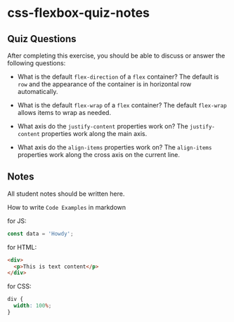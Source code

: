 # css-flexbox-quiz-notes

## Quiz Questions

After completing this exercise, you should be able to discuss or answer the following questions:

- What is the default `flex-direction` of a `flex` container?
  The default is `row` and the appearance of the container
  is in horizontal row automatically.

- What is the default `flex-wrap` of a `flex` container?
  The default `flex-wrap` allows items to wrap as needed.

- What axis do the `justify-content` properties work on?
  The `justify-content` properties work along the main axis.

- What axis do the `align-items` properties work on?
  The `align-items` properties work along the cross axis on the current line.

## Notes

All student notes should be written here.

How to write `Code Examples` in markdown

for JS:

```javascript
const data = 'Howdy';
```

for HTML:

```html
<div>
  <p>This is text content</p>
</div>
```

for CSS:

```css
div {
  width: 100%;
}
```
